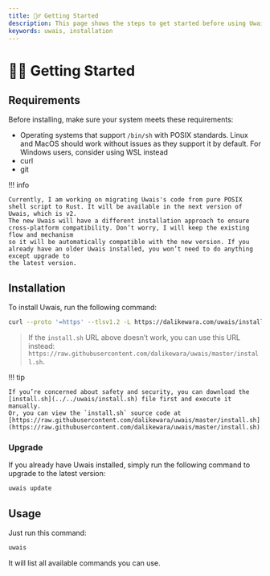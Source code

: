 ```yaml
---
title: 🏃‍♂️ Getting Started
description: This page shows the steps to get started before using Uwais
keywords: uwais, installation
---
```


# 🏃‍♂️ Getting Started

## Requirements

Before installing, make sure your system meets these requirements:

- Operating systems that support `/bin/sh` with POSIX standards. Linux and MacOS should work without issues as they support it by default. For Windows users, consider using WSL instead
- curl
- git

!!! info

    Currently, I am working on migrating Uwais's code from pure POSIX shell script to Rust. It will be available in the next version of Uwais, which is v2.
    The new Uwais will have a different installation approach to ensure cross-platform compatibility. Don’t worry, I will keep the existing flow and mechanism
    so it will be automatically compatible with the new version. If you already have an older Uwais installed, you won’t need to do anything except upgrade to
    the latest version.

## Installation

To install Uwais, run the following command:

```bash
curl --proto '=https' --tlsv1.2 -L https://dalikewara.com/uwais/install.sh | sh
```

> If the `install.sh` URL above doesn’t work, you can use this URL instead: `https://raw.githubusercontent.com/dalikewara/uwais/master/install.sh`.

!!! tip

    If you’re concerned about safety and security, you can download the [install.sh](../../uwais/install.sh) file first and execute it manually.
    Or, you can view the `install.sh` source code at [https://raw.githubusercontent.com/dalikewara/uwais/master/install.sh](https://raw.githubusercontent.com/dalikewara/uwais/master/install.sh).

### Upgrade

If you already have Uwais installed, simply run the following command to upgrade to the latest version:

```bash
uwais update
```

## Usage

Just run this command:

```bash
uwais
```

It will list all available commands you can use.
